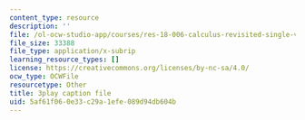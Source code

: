 ```yaml
---
content_type: resource
description: ''
file: /ol-ocw-studio-app/courses/res-18-006-calculus-revisited-single-variable-calculus-fall-2010/5af61f060e33c29a1efe089d94db604b_r9Jwtxf4SA0.srt
file_size: 33388
file_type: application/x-subrip
learning_resource_types: []
license: https://creativecommons.org/licenses/by-nc-sa/4.0/
ocw_type: OCWFile
resourcetype: Other
title: 3play caption file
uid: 5af61f06-0e33-c29a-1efe-089d94db604b
---
```

